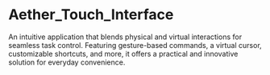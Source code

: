 # Aether_Touch_Interface
An intuitive application that blends physical and virtual interactions for seamless task control. Featuring gesture-based commands, a virtual cursor, customizable shortcuts, and more, it offers a practical and innovative solution for everyday convenience.
